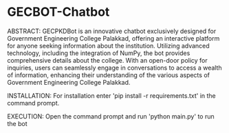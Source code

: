 ﻿# GECBOT-Chatbot


ABSTRACT:
GECPKDBot is an innovative chatbot exclusively designed for Government Engineering College Palakkad, offering an interactive platform for anyone seeking information about the institution. Utilizing advanced technology, including the integration of NumPy, the bot provides comprehensive details about the college. With an open-door policy for inquiries, users can seamlessly engage in conversations to access a wealth of information, enhancing their understanding of the various aspects of Government Engineering College Palakkad.

INSTALLATION: For installation enter 'pip install -r requirements.txt' in the command prompt.

EXECUTION: Open the command prompt and run 'python main.py' to run the bot
